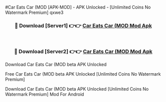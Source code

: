 #Car Eats Car (MOD [APK-MOD] - APK Unlocked - [Unlimited Coins No Watermark Premium] qxwe3



<div align="center">

<h3>🔴 Download [Server1] 👉👉 <a href="https://momento.my/?title=Car_Eats_Car_(MOD">Car Eats Car (MOD Mod Apk</a></h3><br>

<h3>🔴 Download [Server2] 👉👉 <a href="https://momento.my/?title=Car_Eats_Car_(MOD">Car Eats Car (MOD Mod Apk</a></h3>
</div>



Download Car Eats Car (MOD beta APK Unlocked

Free Car Eats Car (MOD beta APK Unlocked [Unlimited Coins No Watermark Premium]

Download Car Eats Car (MOD beta APK Unlocked [Unlimited Coins No Watermark Premium] Mod For Android
